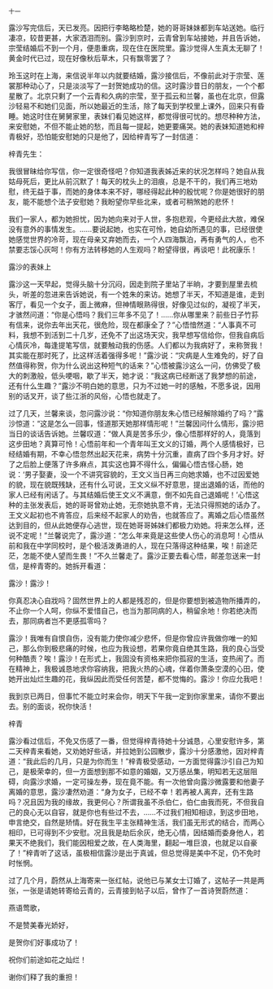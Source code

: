     十一 

   露沙写完信后，天已发亮。因把行李略略检楚，她的哥哥妹妹都到车站送她。临行凄凉，较昔更甚，大家洒泪而别。露沙到京时，云青曾到车站接她，并且告诉她，宗莹结婚后不到一个月，便患重病，现在住在医院里。露沙觉得人生真太无聊了！黄金时代已过，现在好像秋后草木，只有飘零罢了？

   玲玉这时在上海，来信说半年以内就要结婚，露沙接信后，不像前此对于宗莹、莲裳那种动心了，只是淡淡写了一封贺她成功的信。这时露沙昔日的朋友，一个个都星散了。北京只剩了一个云青和久病的宗莹，至于孤云和兰馨，虽也在北京，但露沙轻易不和她们见面，所以她最近的生活，除了每天到学校里上课外，回来只有昏睡。她这时住在舅舅家里，表妹们看见她这样，都觉得很可忧的。想尽种种方法，来安慰她，不但不能止她的愁，而且每一提起，她更要痛哭。她的表妹知道她和梓青极好，恐怕能安慰她的只是他了，因给梓青写了一封信道：

   梓青先生：

   我很冒昧给你写信，你一定很奇怪吧？你知道我表姊近来的状况怎样吗？她自从我姑母死后，更比从前沉默了！每天的枕头上的泪痕，总是不干的，我们再三地劝慰，终无益于事，而她的身体本来不好，哪经得起此种的殷忧呢？你是她很好的朋友，能不能想个法子安慰她？我盼望你早些北来，或者可稍煞她的悲怀！

   我们一家人，都为她担忧，因为她向来对于人世，多抱悲观，今更经此大故，难保没有意外的事情发生。……要说起她，也实在可怜，她自幼所遇见的事，已经很使她感觉世界的冷苛，现在母亲又弃她而去，一个人四海飘泊，再有勇气的人，也不禁要志馁心灰呵！你有方法转移她的人生观吗？盼望得很，再谈吧！此祝康乐！

   露沙的表妹上

   露沙这一天早起，觉得头脑十分沉闷，因走到院子里站了半晌，才要到屋里去梳头，听差的忽进来告诉她说，有一个姓朱的来访。她想了半天，不知道是谁，走到客厅，看见一个女子，面上微麻，但神情眼熟得很，好像见过似的，凝视了半天，才骇然问道：“你是心悟吗？我们三年多不见了！……你从哪里来？前些日子竹荪有信来，说你去年出天花，很危险，现在都康全了？”心悟愔然道：“人事真不可料，我想不到活到二十几岁，还免不了出这场天灾，我早想写信给你，但我自病后心情灰冷，每逢提笔写信，就要触动我的伤感。人们都以为我病好了，来称贺我！其实能在那时死了，比这样活着强得多呢！”露沙说：“灾病是人生难免的，好了自然值得称贺，你为什么说出这种短气的话来？”心悟被露沙这么一问，仿佛受了极大的刺激般，低头哽咽，歇了半天，她才说：“我这病已经断送了我梦想的前途，还有什么生趣？”露沙不明白她的意思，只为不过她一时的感触，不愿多说，因用别的话叉开，谈了些江浙的风俗，心悟也就走了。

   过了几天，兰馨来谈，忽问露沙说：“你知道你朋友朱心悟已经解除婚约了吗？”露沙惊道：“这是怎么一回事，怪道那天她那样情形呢！”兰馨因问什么情形，露沙把当日的谈话告诉她。兰馨叹道：“做人真是苦多乐少，像心悟那样好的人，竟落到这步田地？真算可怜！心悟前年和一个青年叫王文义的订婚，两个人感情极好，已经结婚有期，不幸心悟忽然出起天花来，病势十分沉重，直病了四个多月才好。好了之后脸上便落了许多麻点，其实这也算不得什么，偏偏心悟古怪心肠，她说：‘男子娶妻，没一个不讲究容貌的，王文义当日再三向她求婚，也不过因爱她的貌，现在貌既残缺，还有什么可说，王文义纵不好意思，提出退婚的话，而他的家人已经有闲话了。与其结婚后使王文义不满意，倒不如先自己退婚呢！’心悟这种的主张发表后，她的哥哥曾劝止她，无奈她执意不肯，无法只得照她的话办了。王文义起初也不肯答应，后来经不起家人的劝告，也就答应了。离婚之后心悟虽然达到目的，但从此她便存心逃世，现在她哥哥姊妹们都极力劝她。将来怎么样，还说不定呢！”兰馨说完了，露沙道：“怎么年来竟是这些使人伤心的消息呵！心悟从前和我在中学同校时，是个极活泼勇进的人，现在只落得这种结果，唉！前途茫茫，怎能不使人望而生畏！”不久兰馨走了。露沙正要去看心悟，邮差忽送来一封信，是梓青寄的。她拆开看道：

   露沙！露沙！

   你真忍决心自戕吗？固然世界上的人都是残忍的，但是你要想到被造物所播弄的，不止你一个人呵，你纵不爱惜自己，也当为那同病的人，稍留余地！你若绝决而去，那同病者岂不更感孤零吗？

   露沙！我唯有自恨自伤，没有能力使你减少悲怀，但是你曾应许我做你唯一的知己，那么你到极悲痛的时候，也应为我设想，若果你竟自绝其生路，我的良心当受何种酷责？唉！露沙！在形式上，我固没有资格来把你孤寂的生活，变热闹了。而在精神上，我极诚恳地求你容纳我，把我火热的心魂，伴着你萧条空漠的心田，使她开出灿烂生趣的花，我纵因此而受任何苦楚，都不觉悔的。露沙！你应允我吧！

   我到京已两日，但事忙不能立时来会你，明天下午我一定到你家里来，请你不要出去。别的面谈，祝你快活！

   梓青

   露沙看过信后，不免又伤感了一番，但觉得梓青待她十分诚恳，心里安慰许多，第二天梓青来看她，又劝她好些话，并拉她到公园散步，露沙十分感激他，因对梓青道：“我此后的几月，只是为你而生！”梓青极受感动，一方面觉得露沙引自己为知己，是极荣幸的，但一方面想到那不如意的婚姻，又万感丛集，明知若无这层阻碍，向露沙求婚，一定可操左券，现在竟不能。有一次他曾向露沙微露要和他妻子离婚的意思，露沙凄然劝道：“身为女子，已经不幸！若再被人离弃，还有生路吗？况且因为我的缘故，我更何心？所谓我虽不杀伯仁，伯仁由我而死，不但我自己的良心无以自容，就是你也有些过不去，……不过我们相知相谅，到这步田地，申言绝交，自然是矫情。好在我生平主张精神生活，我们虽无形式的结合，而两心相印，已可得到不少安慰。况且我是劫后余灰，绝无心情，因结婚而委身他人，若果天不绝我们，我们能因相爱之故，在人类海里，翻起一堆巨浪，也就足以自豪了！”梓青听了这话，虽极相信露沙是出于真诚，但总觉得是美中不足，仍不免时时怅惘。

   过了几个月，蔚然从上海寄来一张红帖，说他已与某女士订婚了，这帖子一共是两张，一张是请她转寄给云青的，云青接到帖子以后，曾作了一首诗贺蔚然道：

   燕语莺歌，

   不是赞美春光娇好，

   是贺你们好事成功了！

   祝你们前途如花之灿烂！

   谢你们释了我的重担！

